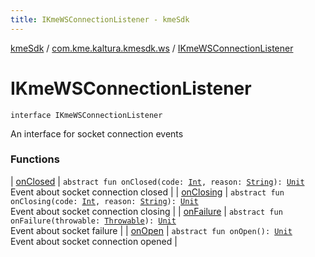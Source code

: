 ```yaml
---
title: IKmeWSConnectionListener - kmeSdk
---
```


[kmeSdk](../../index.html) / [com.kme.kaltura.kmesdk.ws](../index.html) / [IKmeWSConnectionListener](./index.html)

# IKmeWSConnectionListener

`interface IKmeWSConnectionListener`

An interface for socket connection events

### Functions

| [onClosed](on-closed.html) | `abstract fun onClosed(code: `[`Int`](https://kotlinlang.org/api/latest/jvm/stdlib/kotlin/-int/index.html)`, reason: `[`String`](https://kotlinlang.org/api/latest/jvm/stdlib/kotlin/-string/index.html)`): `[`Unit`](https://kotlinlang.org/api/latest/jvm/stdlib/kotlin/-unit/index.html)<br>Event about socket connection closed |
| [onClosing](on-closing.html) | `abstract fun onClosing(code: `[`Int`](https://kotlinlang.org/api/latest/jvm/stdlib/kotlin/-int/index.html)`, reason: `[`String`](https://kotlinlang.org/api/latest/jvm/stdlib/kotlin/-string/index.html)`): `[`Unit`](https://kotlinlang.org/api/latest/jvm/stdlib/kotlin/-unit/index.html)<br>Event about socket connection closing |
| [onFailure](on-failure.html) | `abstract fun onFailure(throwable: `[`Throwable`](https://kotlinlang.org/api/latest/jvm/stdlib/kotlin/-throwable/index.html)`): `[`Unit`](https://kotlinlang.org/api/latest/jvm/stdlib/kotlin/-unit/index.html)<br>Event about socket failure |
| [onOpen](on-open.html) | `abstract fun onOpen(): `[`Unit`](https://kotlinlang.org/api/latest/jvm/stdlib/kotlin/-unit/index.html)<br>Event about socket connection opened |

